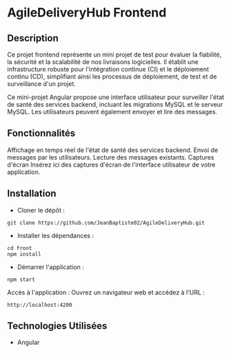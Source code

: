 # AgileDeliveryHub Frontend

## Description

Ce projet frontend représente un mini projet de test pour évaluer la fiabilité, la sécurité et la scalabilité de nos livraisons logicielles. Il établit une infrastructure robuste pour l'intégration continue (CI) et le déploiement continu (CD), simplifiant ainsi les processus de déploiement, de test et de surveillance d'un projet.

Ce mini-projet Angular propose une interface utilisateur pour surveiller l'état de santé des services backend, incluant les migrations MySQL et le serveur MySQL. Les utilisateurs peuvent également envoyer et lire des messages.

## Fonctionnalités

Affichage en temps réel de l'état de santé des services backend.
Envoi de messages par les utilisateurs.
Lecture des messages existants.
Captures d'écran
Insérez ici des captures d'écran de l'interface utilisateur de votre application.

## Installation

- Cloner le dépôt :

```
git clone https://github.com/JeanBaptiste02/AgileDeliveryHub.git
```

- Installer les dépendances :

```
cd front
npm install
```

- Démarrer l'application :

```
npm start
```

Accès à l'application :
Ouvrez un navigateur web et accédez à l'URL :

```
http://localhost:4200
```

## Technologies Utilisées

- Angular

